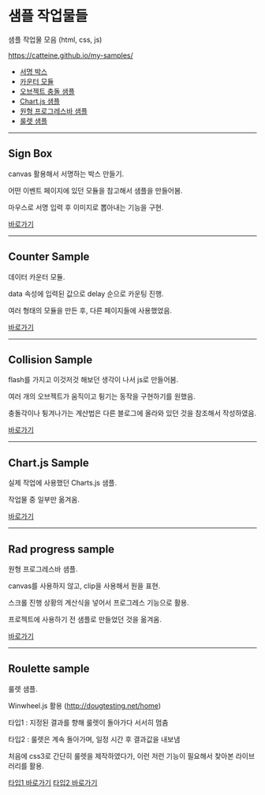 # 샘플 작업물들

샘플 작업물 모음 (html, css, js)

https://catteine.github.io/my-samples/

- [서명 박스](#sign-box)
- [카운터 모듈](#counter-sample)
- [오브젝트 충돌 샘플](#collision-sample)
- [Chart.js 샘플](#chartjs-sample)
- [원형 프로그레스바 샘플](#rad-progress-sample)
- [룰렛 샘플](#roulette-sample)

---

## Sign Box

canvas 활용해서 서명하는 박스 만들기.

어떤 이벤트 페이지에 있던 모듈을 참고해서 샘플을 만들어봄.

마우스로 서명 입력 후 이미지로 뽑아내는 기능을 구현.

<a href="https://catteine.github.io/my-samples/sign_box/signbox.html" target="_blank">바로가기</a>

---

## Counter Sample

데이터 카운터 모듈.

data 속성에 입력된 값으로 delay 순으로 카운팅 진행.

여러 형태의 모듈을 만든 후, 다른 페이지들에 사용했었음.

<a href="https://catteine.github.io/my-samples/counter_sample/counter_samples.html" target="_blank">바로가기</a>

---

## Collision Sample

flash를 가지고 이것저것 해보던 생각이 나서 js로 만들어봄.

여러 개의 오브젝트가 움직이고 튕기는 동작을 구현하기를 원했음.

충돌각이나 튕겨나가는 계산법은 다른 블로그에 올라와 있던 것을 참조해서 작성하였음.

<a href="https://catteine.github.io/my-samples/collision_sample/collision.html" target="_blank">바로가기</a>

---

## Chart.js Sample

실제 작업에 사용했던 Charts.js 샘플.

작업물 중 일부만 옮겨옴.

<a href="https://catteine.github.io/my-samples/chartjs_sample/sample.html" target="_blank">바로가기</a>

---

## Rad progress sample

원형 프로그레스바 샘플.

canvas를 사용하지 않고, clip을 사용해서 원을 표현.

스크롤 진행 상황의 계산식을 넣어서 프로그레스 기능으로 활용.

프로젝트에 사용하기 전 샘플로 만들었던 것을 옮겨옴.

<a href="https://catteine.github.io/my-samples/rad_graph_sample/sample.html" target="_blank">바로가기</a>

---

## Roulette sample

룰렛 샘플.

Winwheel.js 활용 (http://dougtesting.net/home)

타입1 : 지정된 결과를 향해 룰렛이 돌아가다 서서히 멈춤

타입2 : 룰렛은 계속 돌아가며, 일정 시간 후 결과값을 내보냄

처음에 css3로 간단히 룰렛을 제작하였다가, 이런 저런 기능이 필요해서 찾아본 라이브러리를 활용.

<a href="https://catteine.github.io/my-samples/roulette_sample/index.html" target="_blank">타입1 바로가기</a>
<a href="https://catteine.github.io/my-samples/roulette_sample/index_2.html" target="_blank">타입2 바로가기</a>
